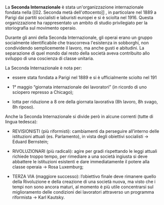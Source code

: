 
La **Seconda Internazionale** è stata un'organizzazione internazionale fondata nella [[02. Seconda metà dell'ottocento]] , in particolare nel 1889 a Parigi dai partiti socialisti e laburisti europei e si è sciolta nel 1916. Questa organizzazione ha rappresentato un ambito di studio privilegiato per la storiografia sul movimento operaio.

Durante gli anni della Seconda Internazionale, gli operai erano un gruppo socialmente identificabile che trascorreva l'esistenza in sobborghi, non condividendo semplicemente il lavoro, ma anche gusti e abitudini. La separazione di quel mondo dal resto della società aveva contribuito allo sviluppo di una coscienza di classe unitaria.

La Seconda Internazionale è nota per:

-  essere stata fondata a Parigi nel 1889 e si è ufficialmente sciolto nel 191

- 1° maggio “giornata internazionale dei lavoratori” (in ricordo di uno sciopero represso a Chicago); 
    
- lotta per riduzione a 8 ore della giornata lavorativa (8h lavoro, 8h svago, 8h riposo).
    

Anche la Seconda Internazionale si divide però in alcune correnti (tutte di lingua tedesca):

- REVISIONISTI (più riformisti): cambiamenti da perseguire all’interno delle istituzioni attuali (es. Parlamento), in vista degli obiettivi socialisti → Eduard Bernstein;
    
- RIVOLUZIONARI (più radicali): agire per gradi rispettando le leggi attuali richiede troppo tempo, per rimediare a una società ingiusta si deve abbattere le istituzioni esistenti e dare immediatamente il potere alla classe operaia → Rosa Luxemburg;
    
- TERZA VIA (maggiore successo): l’obiettivo finale deve rimanere quello della Rivoluzione e della creazione di una società nuova, ma visto che i tempi non sono ancora maturi, al momento è più utile concentrarsi sul miglioramento delle condizioni dei lavoratori attraverso un programma riformista → Karl Kautsky.
    